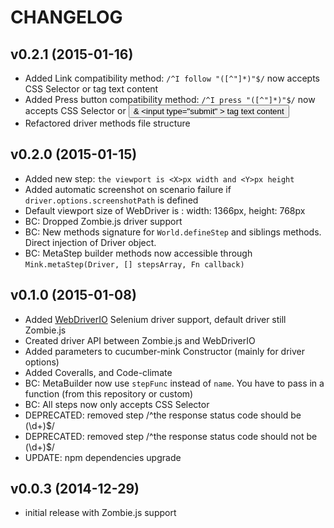 # CHANGELOG

## v0.2.1 (2015-01-16)
* Added Link compatibility method: `/^I follow "([^"]*)"$/` now accepts CSS Selector or <a> tag text content
* Added Press button compatibility method: `/^I press "([^"]*)"$/` now accepts CSS Selector or <button> & <input type="submit" \> tag text content
* Refactored driver methods file structure

## v0.2.0 (2015-01-15)
* Added new step: `the viewport is <X>px width and <Y>px height`
* Added automatic screenshot on scenario failure if `driver.options.screenshotPath` is defined
* Default viewport size of WebDriver is : width: 1366px, height: 768px
* BC: Dropped Zombie.js driver support
* BC: New methods signature for `World.defineStep` and siblings methods. Direct injection of Driver object.
* BC: MetaStep builder methods now accessible through `Mink.metaStep(Driver, [] stepsArray, Fn callback)`

## v0.1.0 (2015-01-08)
* Added [WebDriverIO](https://github.com/webdriverio/webdriverio) Selenium driver support, default driver still Zombie.js
* Created driver API between Zombie.js and WebDriverIO
* Added parameters to cucumber-mink Constructor (mainly for driver options)
* Added Coveralls, and Code-climate
* BC: MetaBuilder now use `stepFunc` instead of `name`. You have to pass in a function (from this repository or custom)
* BC: All steps now only accepts CSS Selector
* DEPRECATED: removed step /^the response status code should be (\d+)$/
* DEPRECATED: removed step /^the response status code should not be (\d+)$/
* UPDATE: npm dependencies upgrade

## v0.0.3 (2014-12-29)
* initial release with Zombie.js support
